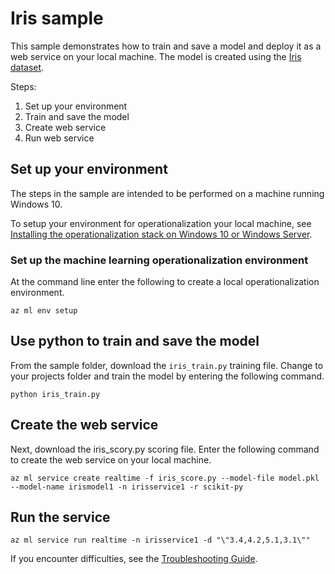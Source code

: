 # Iris sample

This sample demonstrates how to train and save a model and deploy it as a web service on your local machine. 
The model is created using the [Iris dataset](http://scikit-learn.org/stable/auto_examples/datasets/plot_iris_dataset.html). 

Steps:

1. Set up your environment
2. Train and save the model
3. Create web service
4. Run web service

## Set up your environment

The steps in the sample are intended to be performed on a machine running Windows 10.

To setup your environment for operationalization your local machine, see [Installing the operationalization stack on Windows 10 or Windows Server](../../../../../documentation/install-on-windows.md).

### Set up the machine learning operationalization environment

At the command line enter the following to create a local operationalization environment.

```
az ml env setup 
```

## Use python to train and save the model 

From the sample folder, download the ```iris_train.py``` training file.
Change to your projects folder and train the model by entering the following command.
```
python iris_train.py
```

## Create the web service

Next, download the iris_scory.py scoring file.
Enter the following command to create the web service on your local machine.
```
az ml service create realtime -f iris_score.py --model-file model.pkl --model-name irismodel1 -n irisservice1 -r scikit-py
```
## Run the service

```
az ml service run realtime -n irisservice1 -d "\"3.4,4.2,5.1,3.1\""
```

If you encounter difficulties, see the [Troubleshooting Guide](..\..\..\documentation\troubleshooting.md).
